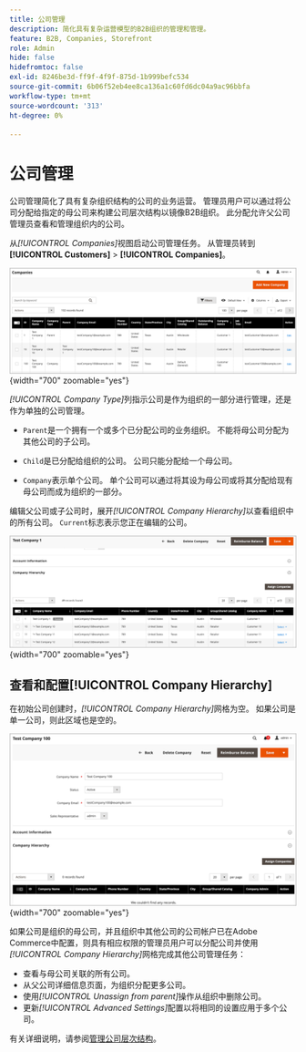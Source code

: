 ```yaml
---
title: 公司管理
description: 简化具有复杂运营模型的B2B组织的管理和管理。
feature: B2B, Companies, Storefront
role: Admin
hide: false
hidefromtoc: false
exl-id: 8246be3d-ff9f-4f9f-875d-1b999befc534
source-git-commit: 6b06f52eb4ee8ca136a1c60fd6dc04a9ac96bbfa
workflow-type: tm+mt
source-wordcount: '313'
ht-degree: 0%

---
```


# 公司管理

公司管理简化了具有复杂组织结构的公司的业务运营。 管理员用户可以通过将公司分配给指定的母公司来构建公司层次结构以镜像B2B组织。 此分配允许父公司管理员查看和管理组织内的公司。

从&#x200B;*[!UICONTROL Companies]*&#x200B;视图启动公司管理任务。 从管理员转到&#x200B;**[!UICONTROL Customers]** > **[!UICONTROL Companies]**。

![B2B管理公司网格](./assets/companies-grid-view.png){width="700" zoomable="yes"}

*[!UICONTROL Company Type]*&#x200B;列指示公司是作为组织的一部分进行管理，还是作为单独的公司管理。

- `Parent`是一个拥有一个或多个已分配公司的业务组织。 不能将母公司分配为其他公司的子公司。

- `Child`是已分配给组织的公司。 公司只能分配给一个母公司。

- `Company`表示单个公司。 单个公司可以通过将其设为母公司或将其分配给现有母公司而成为组织的一部分。

编辑父公司或子公司时，展开&#x200B;*[!UICONTROL Company Hierarchy]*&#x200B;以查看组织中的所有公司。 `Current`标志表示您正在编辑的公司。

![B2B公司层次结构网格](./assets/company-detail-hierarchy-current-flag.png){width="700" zoomable="yes"}

## 查看和配置[!UICONTROL Company Hierarchy]

在初始公司创建时，*[!UICONTROL Company Hierarchy]*&#x200B;网格为空。 如果公司是单一公司，则此区域也是空的。

![B2B公司层次结构网格](./assets/company-hierarchy-grid.png){width="700" zoomable="yes"}

如果公司是组织的母公司，并且组织中其他公司的公司帐户已在Adobe Commerce中配置，则具有相应权限的管理员用户可以分配公司并使用&#x200B;*[!UICONTROL Company Hierarchy]*&#x200B;网格完成其他公司管理任务：

- 查看与母公司关联的所有公司。
- 从父公司详细信息页面，为组织分配更多公司。
- 使用&#x200B;*[!UICONTROL Unassign from parent]*&#x200B;操作从组织中删除公司。
- 更新&#x200B;*[!UICONTROL Advanced Settings]*&#x200B;配置以将相同的设置应用于多个公司。

有关详细说明，请参阅[管理公司层次结构](manage-company-hierarchy.md)。

